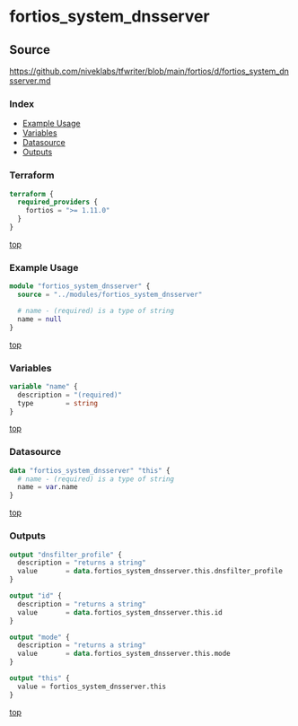# fortios_system_dnsserver

## Source

https://github.com/niveklabs/tfwriter/blob/main/fortios/d/fortios_system_dnsserver.md

### Index

- [Example Usage](#example-usage)
- [Variables](#variables)
- [Datasource](#datasource)
- [Outputs](#outputs)

### Terraform

```terraform
terraform {
  required_providers {
    fortios = ">= 1.11.0"
  }
}
```

[top](#index)

### Example Usage

```terraform
module "fortios_system_dnsserver" {
  source = "../modules/fortios_system_dnsserver"

  # name - (required) is a type of string
  name = null
}
```

[top](#index)

### Variables

```terraform
variable "name" {
  description = "(required)"
  type        = string
}
```

[top](#index)

### Datasource

```terraform
data "fortios_system_dnsserver" "this" {
  # name - (required) is a type of string
  name = var.name
}
```

[top](#index)

### Outputs

```terraform
output "dnsfilter_profile" {
  description = "returns a string"
  value       = data.fortios_system_dnsserver.this.dnsfilter_profile
}

output "id" {
  description = "returns a string"
  value       = data.fortios_system_dnsserver.this.id
}

output "mode" {
  description = "returns a string"
  value       = data.fortios_system_dnsserver.this.mode
}

output "this" {
  value = fortios_system_dnsserver.this
}
```

[top](#index)